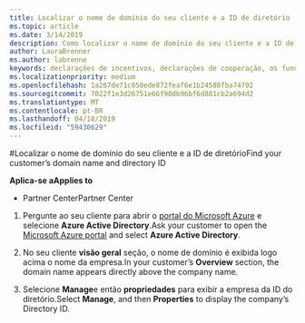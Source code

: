 ```yaml
---
title: Localizar o nome de domínio do seu cliente e a ID de diretório | Partner Center
ms.topic: article
ms.date: 3/14/2019
description: Como localizar o nome de domínio do seu cliente e a ID de diretório ao enviar uma declaração
author: LauraBrenner
ms.author: labrenne
keywords: declarações de incentivos, declarações de cooperação, os fundos de cooperação, OSA, ISV, associação de receita, o nome de domínio, ID de diretório
ms.localizationpriority: medium
ms.openlocfilehash: 1a267de71c050ede872feaf6e1b24588fba74792
ms.sourcegitcommit: 7022f1e3d26751e66f90db96bf6d881cb2a694d2
ms.translationtype: MT
ms.contentlocale: pt-BR
ms.lasthandoff: 04/18/2019
ms.locfileid: "59430629"
---
```

#<a name="find-your-customers-domain-name-and-directory-id"></a><span data-ttu-id="4f2a3-104">Localizar o nome de domínio do seu cliente e a ID de diretório</span><span class="sxs-lookup"><span data-stu-id="4f2a3-104">Find your customer’s domain name and directory ID</span></span>

<span data-ttu-id="4f2a3-105">**Aplica-se a**</span><span class="sxs-lookup"><span data-stu-id="4f2a3-105">**Applies to**</span></span>

-  <span data-ttu-id="4f2a3-106">Partner Center</span><span class="sxs-lookup"><span data-stu-id="4f2a3-106">Partner Center</span></span>

1.  <span data-ttu-id="4f2a3-107">Pergunte ao seu cliente para abrir o [portal do Microsoft Azure](https://ms.portal.azure.com/#home) e selecione **Azure Active Directory**.</span><span class="sxs-lookup"><span data-stu-id="4f2a3-107">Ask your customer to open the [Microsoft Azure portal](https://ms.portal.azure.com/#home) and select **Azure Active Directory**.</span></span> 

2.  <span data-ttu-id="4f2a3-108">No seu cliente **visão geral** seção, o nome de domínio é exibida logo acima o nome da empresa.</span><span class="sxs-lookup"><span data-stu-id="4f2a3-108">In your customer’s **Overview** section, the domain name appears directly above the company name.</span></span>  

3.  <span data-ttu-id="4f2a3-109">Selecione **Manage**e então **propriedades** para exibir a empresa da ID do diretório.</span><span class="sxs-lookup"><span data-stu-id="4f2a3-109">Select **Manage**, and then **Properties** to display the company’s Directory ID.</span></span>
